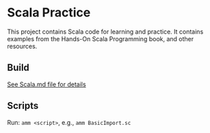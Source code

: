
# Scala Practice
This project contains Scala code for learning and practice. It contains examples from the Hands-On Scala Programming book, and other resources.

## Build
[See Scala.md file for details](../setup/Scala.md)

## Scripts
Run: `amm <script>`, e.g., `amm BasicImport.sc`
